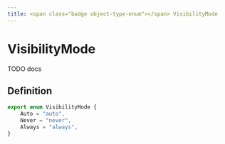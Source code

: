 ```yaml
---
title: <span class="badge object-type-enum"></span> VisibilityMode
---
```

# <span class="badge object-type-enum"></span> VisibilityMode

TODO docs

## Definition

```typescript
export enum VisibilityMode {
	Auto = "auto",
	Never = "never",
	Always = "always",
}

```
